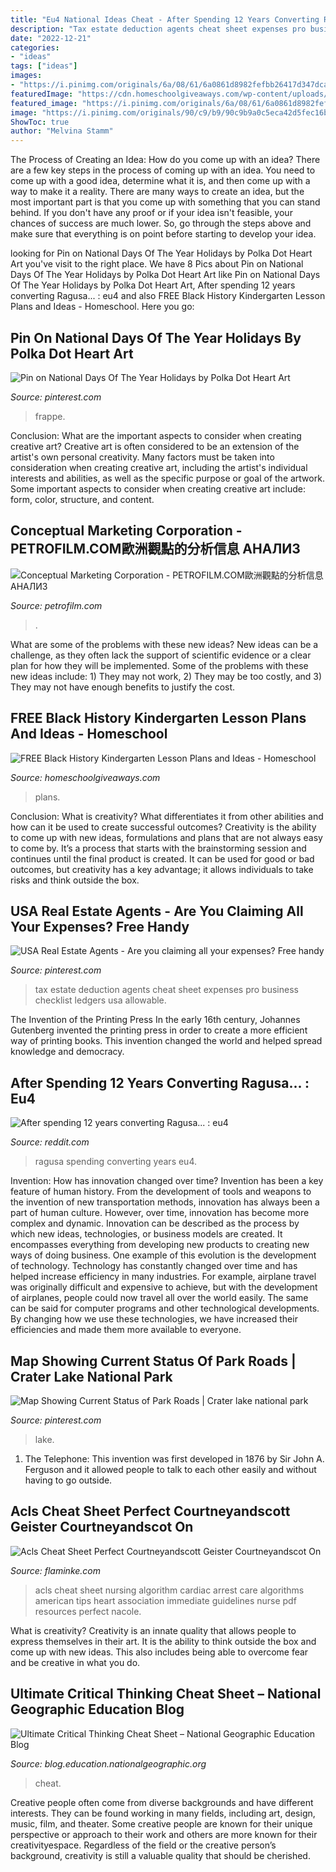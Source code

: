 ```yaml
---
title: "Eu4 National Ideas Cheat - After Spending 12 Years Converting Ragusa... : Eu4"
description: "Tax estate deduction agents cheat sheet expenses pro business checklist ledgers usa allowable"
date: "2022-12-21"
categories:
- "ideas"
tags: ["ideas"]
images:
- "https://i.pinimg.com/originals/6a/08/61/6a0861d8982fefbb26417d347dca1c22.jpg"
featuredImage: "https://cdn.homeschoolgiveaways.com/wp-content/uploads/2018/02/black-history-kindergarten-lessons.png"
featured_image: "https://i.pinimg.com/originals/6a/08/61/6a0861d8982fefbb26417d347dca1c22.jpg"
image: "https://i.pinimg.com/originals/90/c9/b9/90c9b9a0c5eca42d5fec16b5546d3eb5.png"
ShowToc: true
author: "Melvina Stamm"
---
```



The Process of Creating an Idea: How do you come up with an idea?
There are a few key steps in the process of coming up with an idea. You need to come up with a good idea, determine what it is, and then come up with a way to make it a reality. There are many ways to create an idea, but the most important part is that you come up with something that you can stand behind. If you don't have any proof or if your idea isn't feasible, your chances of success are much lower. So, go through the steps above and make sure that everything is on point before starting to develop your idea.

	

		
looking for Pin on National Days Of The Year Holidays by Polka Dot Heart Art you've visit to the right place. We have 8 Pics about Pin on National Days Of The Year Holidays by Polka Dot Heart Art like Pin on National Days Of The Year Holidays by Polka Dot Heart Art, After spending 12 years converting Ragusa... : eu4 and also FREE Black History Kindergarten Lesson Plans and Ideas - Homeschool. Here you go:
		
    
## Pin On National Days Of The Year Holidays By Polka Dot Heart Art

<img loading=lazy src="https://i.pinimg.com/originals/90/c9/b9/90c9b9a0c5eca42d5fec16b5546d3eb5.png" onerror="this.onerror=null;this.src='https://tse1.mm.bing.net/th?id=OIP.bmk4d4XrbnFlKAGzpZgulgHaHa&amp;pid=15.1';" alt="Pin on National Days Of The Year Holidays by Polka Dot Heart Art">

_Source: pinterest.com_

>frappe. 

	

Conclusion: What are the important aspects to consider when creating creative art?
Creative art is often considered to be an extension of the artist's own personal creativity. Many factors must be taken into consideration when creating creative art, including the artist's individual interests and abilities, as well as the specific purpose or goal of the artwork. Some important aspects to consider when creating creative art include: form, color, structure, and content.

    
## Conceptual Marketing Corporation - PETROFILM.COM﻿歐洲觀點的分析信息 АНАЛИЗ

<img loading=lazy src="https://petrofilm.com/yahoo_site_admin/assets/images/wewewe.90150714_std.jpg" onerror="this.onerror=null;this.src='https://tse2.mm.bing.net/th?id=OIP.1CYuUPssXL_Nq9tuLJ3CPgHaEr&amp;pid=15.1';" alt="Conceptual Marketing Corporation - PETROFILM.COM﻿歐洲觀點的分析信息 АНАЛИЗ">

_Source: petrofilm.com_

>. 

	

What are some of the problems with these new ideas?
New ideas can be a challenge, as they often lack the support of scientific evidence or a clear plan for how they will be implemented. Some of the problems with these new ideas include: 1) They may not work, 2) They may be too costly, and 3) They may not have enough benefits to justify the cost.

    
## FREE Black History Kindergarten Lesson Plans And Ideas - Homeschool

<img loading=lazy src="https://cdn.homeschoolgiveaways.com/wp-content/uploads/2018/02/black-history-kindergarten-lessons.png" onerror="this.onerror=null;this.src='https://tse1.mm.bing.net/th?id=OIP.BEBhIHi0kOrG0YJc2WW9eQHaJ4&amp;pid=15.1';" alt="FREE Black History Kindergarten Lesson Plans and Ideas - Homeschool">

_Source: homeschoolgiveaways.com_

>plans. 

	

Conclusion: What is creativity? What differentiates it from other abilities and how can it be used to create successful outcomes?
Creativity is the ability to come up with new ideas, formulations and plans that are not always easy to come by. It’s a process that starts with the brainstorming session and continues until the final product is created. It can be used for good or bad outcomes, but creativity has a key advantage; it allows individuals to take risks and think outside the box.

    
## USA Real Estate Agents - Are You Claiming All Your Expenses? Free Handy

<img loading=lazy src="https://i.pinimg.com/originals/6a/08/61/6a0861d8982fefbb26417d347dca1c22.jpg" onerror="this.onerror=null;this.src='https://tse1.mm.bing.net/th?id=OIP.dI-nTzRqraSrUrISTVoL-wHaJl&amp;pid=15.1';" alt="USA Real Estate Agents - Are you claiming all your expenses? Free handy">

_Source: pinterest.com_

>tax estate deduction agents cheat sheet expenses pro business checklist ledgers usa allowable. 

	

The Invention of the Printing Press
In the early 16th century, Johannes Gutenberg invented the printing press in order to create a more efficient way of printing books. This invention changed the world and helped spread knowledge and democracy.

    
## After Spending 12 Years Converting Ragusa... : Eu4

<img loading=lazy src="https://external-preview.redd.it/sHYUzXfsHZSyMrQIl7XvF2-8Foihl_9rCj2OGxaUIWc.jpg?auto=webp&amp;s=fbde39df70fd6d9efa0a0c3a597792bb1e95ed68" onerror="this.onerror=null;this.src='https://tse3.mm.bing.net/th?id=OIP.avx-iA1NCmPYeJcQPJgfAgHaEK&amp;pid=15.1';" alt="After spending 12 years converting Ragusa... : eu4">

_Source: reddit.com_

>ragusa spending converting years eu4. 

	

Invention: How has innovation changed over time?
Invention has been a key feature of human history. From the development of tools and weapons to the invention of new transportation methods, innovation has always been a part of human culture. However, over time, innovation has become more complex and dynamic. Innovation can be described as the process by which new ideas, technologies, or business models are created. It encompasses everything from developing new products to creating new ways of doing business.
One example of this evolution is the development of technology. Technology has constantly changed over time and has helped increase efficiency in many industries. For example, airplane travel was originally difficult and expensive to achieve, but with the development of airplanes, people could now travel all over the world easily. The same can be said for computer programs and other technological developments. By changing how we use these technologies, we have increased their efficiencies and made them more available to everyone.

    
## Map Showing Current Status Of Park Roads | Crater Lake National Park

<img loading=lazy src="https://i.pinimg.com/736x/8c/29/41/8c2941735c84db51ddca25762349f42c.jpg" onerror="this.onerror=null;this.src='https://tse4.mm.bing.net/th?id=OIP.JM6FbEVeMUyb-cLVEIMQYgHaHd&amp;pid=15.1';" alt="Map Showing Current Status of Park Roads | Crater lake national park">

_Source: pinterest.com_

>lake. 

	

1. The Telephone: This invention was first developed in 1876 by Sir John A. Ferguson and it allowed people to talk to each other easily and without having to go outside.

    
## Acls Cheat Sheet Perfect Courtneyandscott Geister Courtneyandscot On

<img loading=lazy src="https://www.flaminke.com/wp-content/uploads/2020/03/acls-cheat-sheet-perfect-courtneyandscott-geister-courtneyandscot-on-pinterest-of-acls-cheat-sheet.jpg" onerror="this.onerror=null;this.src='https://tse1.mm.bing.net/th?id=OIP.9SaDUKsRXX7tJ1H_Wwa44AHaL6&amp;pid=15.1';" alt="Acls Cheat Sheet Perfect Courtneyandscott Geister Courtneyandscot On">

_Source: flaminke.com_

>acls cheat sheet nursing algorithm cardiac arrest care algorithms american tips heart association immediate guidelines nurse pdf resources perfect nacole. 

	

What is creativity?
Creativity is an innate quality that allows people to express themselves in their art. It is the ability to think outside the box and come up with new ideas. This also includes being able to overcome fear and be creative in what you do.

    
## Ultimate Critical Thinking Cheat Sheet – National Geographic Education Blog

<img loading=lazy src="https://blog.education.nationalgeographic.org/wp-content/uploads/2017/01/ultimate-critical-thinking-worksheet.jpg" onerror="this.onerror=null;this.src='https://tse2.mm.bing.net/th?id=OIP.hKbmalv4-cCgIYcUTUBslwHaKS&amp;pid=15.1';" alt="Ultimate Critical Thinking Cheat Sheet – National Geographic Education Blog">

_Source: blog.education.nationalgeographic.org_

>cheat. 

	

Creative people often come from diverse backgrounds and have different interests. They can be found working in many fields, including art, design, music, film, and theater. Some creative people are known for their unique perspective or approach to their work and others are more known for their creativityespace. Regardless of the field or the creative person’s background, creativity is still a valuable quality that should be cherished.

